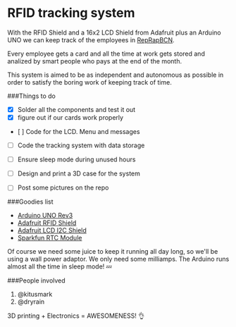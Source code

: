 RFID tracking system
====================

With the RFID Shield and a 16x2 LCD Shield from Adafruit plus an Arduino UNO we can keep track of the employees in [RepRapBCN](http://www.reprapbcn.com). 

Every employee gets a card and all the time at work gets stored and analized by smart people who pays at the end of the month.

This system is aimed to be as independent and autonomous as possible in order to satisfy the boring work of keeping track of time.


###Things to do

- [x] Solder all the components and test it out
- [x] figure out if our cards work properly
- [ ] Code for the LCD. Menu and messages
- [ ] Code the tracking system with data storage
- [ ] Ensure sleep mode during unused hours
- [ ] Design and print a 3D case for the system
- [ ] Post some pictures on the repo


###Goodies list
- [Arduino UNO Rev3](http://arduino.cc/en/Main/arduinoBoardUno)
- [Adafruit RFID Shield](http://www.adafruit.com/products/789)
- [Adafruit LCD I2C Shield](http://www.adafruit.com/products/772)
- [Sparkfun RTC Module](https://www.sparkfun.com/products/12708)

Of course we need some juice to keep it running all day long, so we'll be using a wall power adaptor. We only need some milliamps. The Arduino runs almost all the time in sleep mode! :zzz:

###People involved
1. @kitusmark
2. @dryrain


3D printing + Electronics = AWESOMENESS! :ok_hand:
